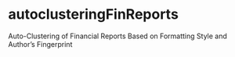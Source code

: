# autoclusteringFinReports
Auto-Clustering of Financial Reports Based on Formatting Style and Author’s Fingerprint
